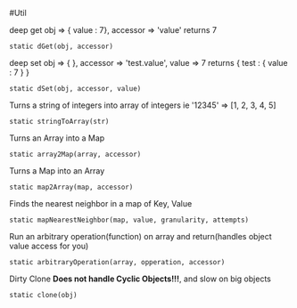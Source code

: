 #Util

deep get obj => { value : 7}, accessor => 'value' returns 7

    static dGet(obj, accessor)

deep set obj => { }, accessor => 'test.value', value => 7 returns { test : { value : 7 } }

    static dSet(obj, accessor, value)

Turns a string of integers into array of integers ie '12345' => [1, 2, 3, 4, 5]

    static stringToArray(str)

Turns an Array into a Map

    static array2Map(array, accessor)

Turns a Map into an Array

    static map2Array(map, accessor)

Finds the nearest neighbor in a map of Key<Integer>, Value<Object>

    static mapNearestNeighbor(map, value, granularity, attempts)

Run an arbitrary operation(function) on array and return(handles object value access for you)

    static arbitraryOperation(array, opperation, accessor)

Dirty Clone **Does not handle Cyclic Objects!!!**, and slow on big objects

    static clone(obj)
